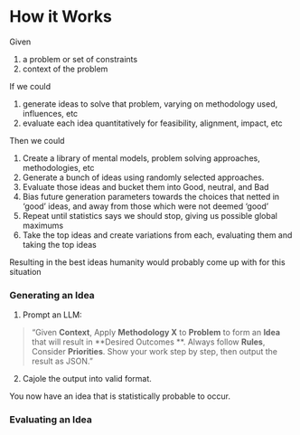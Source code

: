 # How it Works

Given

1. a problem or set of constraints
2. context of the problem

If we could

1. generate ideas to solve that problem, varying on methodology used, influences, etc
2. evaluate each idea quantitatively for feasibility, alignment, impact, etc

Then we could

1. Create a library of mental models, problem solving approaches, methodologies, etc
2. Generate a bunch of ideas using randomly selected approaches.
3. Evaluate those ideas and bucket them into Good, neutral, and Bad
4. Bias future generation parameters towards the choices that netted in ‘good’ ideas, and away from those which were not
   deemed ‘good’
5. Repeat until statistics says we should stop, giving us possible global maximums
6. Take the top ideas and create variations from each, evaluating them and taking the top ideas

Resulting in the best ideas humanity would probably come up with for this situation

### Generating an Idea

1. Prompt an LLM:

> “Given **Context**, Apply **Methodology X** to **Problem** to form an **Idea** that will result in **Desired Outcomes
**. Always follow **Rules**, Consider **Priorities**. Show your work step by step, then output the result as JSON.”

2. Cajole the output into valid format.

You now have an idea that is statistically probable to occur.

### Evaluating an Idea
